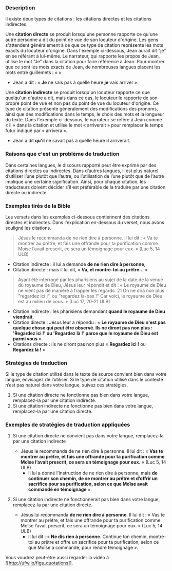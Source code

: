 
### Description

Il existe deux types de citations : les citations directes et les citations indirectes.

Une **citation directe** se produit lorsqu'une personne rapporte ce qu'une autre personne a dit du point de vue de son locuteur d'origine. Les gens s'attendent généralement à ce que ce type de citation représente les mots exacts du locuteur d'origine. Dans l'exemple ci-dessous, Jean aurait dit "je" en se référant à lui-même. Le narrateur, qui rapporte les propos de Jean, utilise le mot "Je" dans la citation pour faire référence à Jean. Pour montrer que ce sont les mots exacts de Jean, de nombreuses langues placent les mots entre guillemets : « ».

* Jean a dit : « **Je** ne sais pas à quelle heure **je** vais arriver ».

Une **citation indirecte** se produit lorsqu'un locuteur rapporte ce que quelqu'un d'autre a dit, mais dans ce cas, le locuteur le rapporte de son propre point de vue et non pas du point de vue du locuteur d'origine. Ce type de citation présente généralement des modifications des pronoms, ainsi que des modifications dans le temps, le choix des mots et la longueur du texte. Dans l'exemple ci-dessous, le narrateur se réfère à Jean comme « il » dans la citation et utilise le mot « arriverait » pour remplacer le temps futur indiqué par « arrivera ».

* Jean a dit **qu'il** ne savait pas à quelle heure **il** arriverait.


### Raisons que c'est un problème de traduction

Dans certaines langues, le discours rapporté peut être exprimé par des citations directes ou indirectes. Dans d’autres langues, il est plus naturel d’utiliser l’une plutôt que l’autre, ou l’utilisation de l’une plutôt que de l’autre implique une certaine signification. Ainsi, pour chaque citation, les traducteurs doivent décider s’il est préférable de la traduire par une citation directe ou indirecte.


### Exemples tirés de la Bible

Les versets dans les exemples ci-dessous contiennent des citations directes et indirectes. Dans l'explication en-dessous du verset, nous avons souligné les citations.

>Jésus le recommanda de ne rien dire à personne. Il lui dit : « Va te montrer au prêtre, et fais une offrande pour ta purification comme Moïse l’avait prescrit, ce sera un témoignage pour eux. » (Luc 5, 14 ULB)

* Citation indirecte : il lui a demandé **de ne rien dire à personne**,
* Citation directe : mais il lui dit, « **Va, et montre-toi au prêtre…** »

>Ayant été interrogé par les pharisiens au sujet de la date de la venue du royaume de Dieu, Jésus leur répondit et dit : « Le royaume de Dieu ne vient pas de manière à frapper les regards. 21 On ne dira non plus : "regardez ici !", ou "regardez là-bas !" Car voici, le royaume de Dieu est au milieu de vous. » (Luc 17, 20-21 ULB)

* Citation indirecte : les pharisiens demandant **quand le royaume de Dieu viendrait**, 
* Citation directe : Jésus leur a répondu : « **Le royaume de Dieu n'est pas quelque chose qui peut être observé. Ils ne diront pas non plus : 'Regardez ici !' ou 'Regardez là !' parce que le royaume de Dieu est parmi vous** ». 
* Citations directe : ils ne diront pas non plus « **Regardez ici !** ou **Regardez là !** »


### Stratégies de traduction

Si le type de citation utilisé dans le texte de source convient bien dans votre langue, envisagez de l’utiliser. Si le type de citation utilisé dans le contexte n’est pas naturel dans votre langue, suivez ces stratégies.

1. Si une citation directe ne fonctionne pas bien dans votre langue, remplacez-la par une citation indirecte.
1. Si une citation indirecte ne fonctionne pas bien dans votre langue, remplacez-la par une citation directe.


### Exemples de stratégies de traduction appliquées

1.	Si une citation directe ne convient pas dans votre langue, remplacez-la par une citation indirecte

    * Jésus le recommanda de ne rien dire à personne. Il lui dit : « **Vas te montrer au prêtre, et fais une offrande pour ta purification comme Moïse l’avait prescrit, ce sera un témoignage pour eux.** » (Luc 5, 14 ULB)
        * Il lui a donné l'instruction de ne rien dire à personne, mais **de continuer son chemin, de se montrer au prêtre et d’offrir un sacrifice pour sa purification, selon ce que Moïse avait commandé en témoignage** ». 

1. Si une citation indirecte ne fonctionnerait pas bien dans votre langue, remplacez-la par une citation directe.

    * Jésus lui recommanda **de ne rien dire à personne**. Il lui dit : « Vas te montrer au prêtre, et fais une offrande pour ta purification comme Moïse l’avait prescrit, ce sera un témoignage pour eux. » (Luc 5, 14 ULB)
        * Il lui dit : « **Ne dis rien à personne**. Continue ton chemin, montre-toi au prêtre et offre un sacrifice pour ta purification, selon ce que Moïse a commandé, pour rendre témoignage ».

Vous voudrez peut-être aussi regarder la vidéo à [[http://ufw.io/figs_quotations]].

